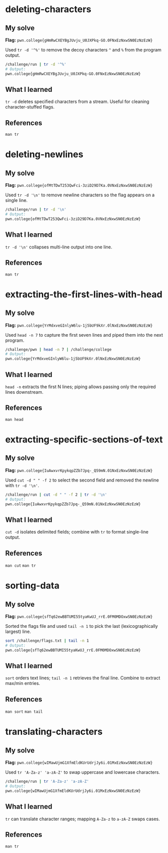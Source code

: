 # deleting-characters

## My solve

**Flag:** `pwn.college{gHmRwCXEYBgJUvju_U0JXPkq-GO.0FNxEzNxwSN0EzNzEzW}`

Used `tr -d '^%'` to remove the decoy characters `^` and `%` from the program output.

```bash
/challenge/run | tr -d '^%'
# Output:
pwn.college{gHmRwCXEYBgJUvju_U0JXPkq-GO.0FNxEzNxwSN0EzNzEzW}
```

## What I learned

`tr -d` deletes specified characters from a stream. Useful for cleaning character-stuffed flags.

## References

`man tr`

# deleting-newlines

## My solve

**Flag:** `pwn.college{ofMtTDwT253QwFci-3ziD29D7Ka.0VNxEzNxwSN0EzNzEzW}`

Used `tr -d '\n'` to remove newline characters so the flag appears on a single line.

```bash
/challenge/run | tr -d '\n'
# Output:
pwn.college{ofMtTDwT253QwFci-3ziD29D7Ka.0VNxEzNxwSN0EzNzEzW}
```

## What I learned

`tr -d '\n'` collapses multi-line output into one line.

## References

`man tr`

# extracting-the-first-lines-with-head

## My solve

**Flag:** `pwn.college{YrMdxveGInlyW6lu-1j5bUF9kXr.0lNxEzNxwSN0EzNzEzW}`

Used `head -n 7` to capture the first seven lines and piped them into the next program.

```bash
/challenge/pwn | head -n 7 | /challenge/college
# Output:
pwn.college{YrMdxveGInlyW6lu-1j5bUF9kXr.0lNxEzNxwSN0EzNzEzW}
```

## What I learned

`head -n` extracts the first N lines; piping allows passing only the required lines downstream.

## References

`man head`

# extracting-specific-sections-of-text

## My solve

**Flag:** `pwn.college{IuAwxvrKpykqpZZb7Jpq-_Q59mN.01NxEzNxwSN0EzNzEzW}`

Used `cut -d " " -f 2` to select the second field and removed the newline with `tr -d '\n'`.

```bash
/challenge/run | cut -d " " -f 2 | tr -d '\n'
# Output:
pwn.college{IuAwxvrKpykqpZZb7Jpq-_Q59mN.01NxEzNxwSN0EzNzEzW}
```

## What I learned

`cut -d` isolates delimited fields; combine with `tr` to format single-line output.

## References

`man cut`
`man tr`

# sorting-data

## My solve

**Flag:** `pwn.college{sfTq62ewBBTUMI55tyaKwUJ_rrE.0FM0MDOxwSN0EzNzEzW}`

Sorted the flags file and used `tail -n 1` to pick the last (lexicographically largest) line.

```bash
sort /challenge/flags.txt | tail -n 1
# Output:
pwn.college{sfTq62ewBBTUMI55tyaKwUJ_rrE.0FM0MDOxwSN0EzNzEzW}
```

## What I learned

`sort` orders text lines; `tail -n 1` retrieves the final line. Combine to extract max/min entries.

## References

`man sort`
`man tail`

# translating-characters

## My solve

**Flag:** `pwn.college{wIMawUjmG1XfmEldKUrUdrjJy6i.01MxEzNxwSN0EzNzEzW}`

Used `tr 'A-Za-z' 'a-zA-Z'` to swap uppercase and lowercase characters.

```bash
/challenge/run | tr 'A-Za-z' 'a-zA-Z'
# Output:
pwn.college{wIMawUjmG1XfmEldKUrUdrjJy6i.01MxEzNxwSN0EzNzEzW}
```

## What I learned

`tr` can translate character ranges; mapping `A-Za-z` to `a-zA-Z` swaps cases.

## References

`man tr`
